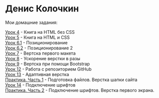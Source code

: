 # Денис Колочкин
Мои домашние задания:    
  
[Урок 4](https://kolochkin.github.io/ДЗ_4/) - Книга на HTML без CSS  
[Урок 5](Kolochkin.github.io/ДЗ_5/) - Книга на HTML и CSS  
[Урок 6.1](Kolochkin.github.io/ДЗ_6_1/) - Позиционирование  
[Урок 6.2](Kolochkin.github.io/ДЗ_6_2/) - Позиционирование 2  
[Урок 7](Kolochkin.github.io/ДЗ_7/src/) - Вертска первого макета  
[Урок 8](Kolochkin.github.io/ДЗ_8/src/) - Ускорение верстки в разы  
[Урок 9](Kolochkin.github.io/ДЗ_9/src/) - Вертска при помощи Bootstrap  
[Урок 12](https://kolochkin.github.io/lesson_12/) - Работа с репозиторием GitHub  
[Урок 13](https://kolochkin.github.io/Lesson_13/) - Адаптивная верстка  
[Практика. Часть 1](Kolochkin.github.io/Практика_1/project/src/) - Подготовка файлов. Верстка шапки сайта  
[Урок 14](Kolochkin.github.io/lesson_14/) - Подключение шрифтов  
[Практика. Часть 2](Kolochkin.github.io/Практика_2/project/src/) - Подключение шрифтов. Верстка первого экрана.  
